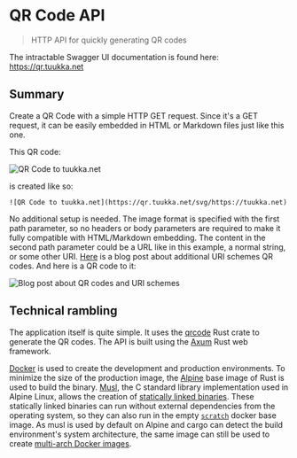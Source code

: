 # QR Code API

> HTTP API for quickly generating QR codes

The intractable Swagger UI documentation is found here: https://qr.tuukka.net

## Summary

Create a QR Code with a simple HTTP GET request. Since it's a GET request, it can be easily embedded in HTML or Markdown files just like this one.

This QR code:

![QR Code to tuukka.net](https://qr.tuukka.net/svg/https://tuukka.net)

is created like so:

`![QR Code to tuukka.net](https://qr.tuukka.net/svg/https://tuukka.net)`

No additional setup is needed. The image format is specified with the first path parameter, so no headers or body parameters are required to make it fully compatible with HTML/Markdown embedding. The content in the second path parameter could be a URL like in this example, a normal string, or some other URI. [Here](https://www.webfx.com/blog/web-design/qr-codes-uri-schemes/) is a blog post about additional URI schemes QR codes. And here is a QR code to it:

![Blog post about QR codes and URI schemes](https://qr.tuukka.net/svg/https://www.webfx.com/blog/web-design/qr-codes-uri-schemes/)

## Technical rambling

The application itself is quite simple. It uses the [qrcode](https://crates.io/crates/qrcode) Rust crate to generate the QR codes. The API is built using the [Axum](https://crates.io/crates/axum) Rust web framework.

[Docker](https://www.docker.com) is used to create the development and production environments. To minimize the size of the production image, the [Alpine](https://en.m.wikipedia.org/wiki/Alpine_Linux) base image of Rust is used to build the binary. [Musl](https://en.m.wikipedia.org/wiki/Musl), the C standard library implementation used in Alpine Linux, allows the creation of [statically linked binaries](https://en.m.wikipedia.org/wiki/Static_build). These statically linked binaries can run without external dependencies from the operating system, so they can also run in the empty [`scratch`](https://hub.docker.com/_/scratch/) docker base image. As musl is used by default on Alpine and cargo can detect the build environment's system architecture, the same image can still be used to create [multi-arch Docker images](https://docs.docker.com/build/building/multi-platform/).
